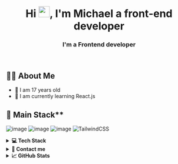 <h1 align="center">Hi <img src="https://raw.githubusercontent.com/MartinHeinz/MartinHeinz/master/wave.gif" width="30px">, I'm Michael a front-end developer</h1>
<h3 align="center">I'm a Frontend developer</h3>

<br>

## 🙋‍♂️ About Me

<ul>
  <li> 👦 I am 17 years old</li>

  <li> 🌱 I am currently learning React.js</li>
</ul>


## 🌱 Main Stack**

![image](https://img.shields.io/badge/React-20232A?style=for-the-badge&logo=react&logoColor=61DAFB)
![image](https://img.shields.io/badge/TypeScript-007ACC?style=for-the-badge&logo=typescript&logoColor=white)
![image](https://img.shields.io/badge/JavaScript-323330?style=for-the-badge&logo=javascript&logoColor=F7DF1E)
![TailwindCSS](https://img.shields.io/badge/tailwindcss-%2338B2AC.svg?style=for-the-badge&logo=tailwind-css&logoColor=white)

<details><summary><b>💻 Tech Stack</b></summary>
	
### Languages:
![JavaScript](https://img.shields.io/badge/javascript-%23323330.svg?style=for-the-badge&logo=javascript&logoColor=%23F7DF1E)
![HTML5](https://img.shields.io/badge/html5-%23E34F26.svg?style=for-the-badge&logo=html5&logoColor=white)
![CSS3](https://img.shields.io/badge/css3-%231572B6.svg?style=for-the-badge&logo=css3&logoColor=white)

### Cloud Providers:
![Heroku](https://img.shields.io/badge/heroku-%23430098.svg?style=for-the-badge&logo=heroku&logoColor=white)
![Netlify](https://img.shields.io/badge/netlify-%23000000.svg?style=for-the-badge&logo=netlify&logoColor=#00C7B7)
	
### Frameworks/Libraries:
![jQuery](https://img.shields.io/badge/jquery-%230769AD.svg?style=for-the-badge&logo=jquery&logoColor=white)
![Gulp](https://img.shields.io/badge/GULP-%23CF4647.svg?style=for-the-badge&logo=gulp&logoColor=white)
![TailwindCSS](https://img.shields.io/badge/tailwindcss-%2338B2AC.svg?style=for-the-badge&logo=tailwind-css&logoColor=white)
![Bootstrap](https://img.shields.io/badge/bootstrap-%23563D7C.svg?style=for-the-badge&logo=bootstrap&logoColor=white)
![SASS](https://img.shields.io/badge/SASS-hotpink.svg?style=for-the-badge&logo=SASS&logoColor=white)

### Tools:
![Docker](https://img.shields.io/badge/docker-%230db7ed.svg?style=for-the-badge&logo=docker&logoColor=white)
![Git](https://img.shields.io/badge/git-%23F05033.svg?style=for-the-badge&logo=git&logoColor=white)
![GitHub](https://img.shields.io/badge/github-%23121011.svg?style=for-the-badge&logo=github&logoColor=white)
![NPM](https://img.shields.io/badge/NPM-%23000000.svg?style=for-the-badge&logo=npm&logoColor=white)
![ESLint](https://img.shields.io/badge/ESLint-4B3263?style=for-the-badge&logo=eslint&logoColor=white)
![CodeSandbox](https://img.shields.io/badge/Codesandbox-040404?style=for-the-badge&logo=codesandbox&logoColor=DBDBDB)
![Stackblitz](https://img.shields.io/badge/Stackblitz-fff?style=for-the-badge&logo=Stackblitz&logoColor=1389FD)
![Visual Studio Code](https://img.shields.io/badge/Visual%20Studio%20Code-0078d7.svg?style=for-the-badge&logo=visual-studio-code&logoColor=white)
![Figma](https://img.shields.io/badge/figma-%23F24E1E.svg?style=for-the-badge&logo=figma&logoColor=white)


</details>

<details><summary><b>📧 Contact me</b></summary>
    <ul>
        <li><strong><a href="https://discord.com/users/484797560523849760">Discord: </strong> <code>Michal#4291</code></li>
      <li><strong><a href="https://www.linkedin.com/in/micha%C5%82-siewierski/"> Linkedin </a></strong></li>
    </ul>
</details>

<details> <summary> <b>📈 GitHub Stats </b> </summary>
        <img alt="Michal" src="https://github-readme-streak-stats.herokuapp.com/?user=MickTheDev&theme=dracula"/>
        ![Top Langs](https://github-readme-stats.vercel.app/api/top-langs/?username=MickTheDev&layout=compact&theme=dracula)
	![Anurag's GitHub stats](https://github-readme-stats.vercel.app/api?username=MickTheDev&show_icons=true&theme=dracula&count_private=true&hide=prs,issues,stars)
</details>
